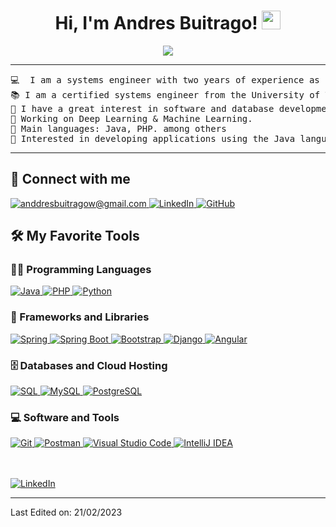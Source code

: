 <h1 align="center">
    Hi, I'm Andres Buitrago!
    <a href="https://github.com/Bouaskaoun" target="_self">
        <img src="https://media.giphy.com/media/hvRJCLFzcasrR4ia7z/giphy.gif" width="30">
    </a>
</h1>

<p align="center">
    <a href="https://github.com/Bouaskaoun">
        <img src="https://readme-typing-svg.herokuapp.com?lines=Systems-Engineer-Backend-developer;Always%20learning%20new%20things&center=true&width=380&height=45">
    </a>
</p>

<hr>

<pre>
💻  I am a systems engineer with two years of experience as a software developer, I have experience in Java programming languages.
📚 I am a certified systems engineer from the University of Tolima.
📝 I have a great interest in software and database development.
🔭 Working on Deep Learning & Machine Learning.
🌟 Main languages: Java, PHP. among others
🚩 Interested in developing applications using the Java language.
</pre>

<hr>

## 🤝 Connect with me

<p align="left">
    <a href="anddresbuitragow@gmail.com">
        <img src="https://img.shields.io/badge/gmail-%23EA4335.svg?style=plastic&logo=gmail&logoColor=white" alt="anddresbuitragow@gmail.com"/>
    </a>
    <a href="https://www.linkedin.com/in/andres-buitrago-34540a2b4/">
        <img src="https://img.shields.io/badge/linkedin-%230A66C2.svg?style=plastic&logo=linkedin&logoColor=white" alt="LinkedIn"/>
    </a>
    <a href="https://github.com/Anddw">
        <img src="https://img.shields.io/badge/github-%23181717.svg?style=plastic&logo=github&logoColor=white" alt="GitHub"/>
    </a>
</p>

## 🛠️ My Favorite Tools


### 👨‍💻 Programming Languages

<p>
    <a href="https://github.com/Bouaskaoun">
        <img alt="Java" src="https://img.shields.io/badge/Java-%23F7DF1E.svg?logo=java&logoColor=black">
    </a>
    <a href="https://github.com/Bouaskaoun">
        <img alt="PHP" src="https://img.shields.io/badge/PHP-%2314354C.svg?logo=php&logoColor=white">
    </a>
    <a href="https://github.com/Bouaskaoun">
        <img alt="Python" src="https://img.shields.io/badge/Python-%233776AB.svg?logo=python&logoColor=white">
    </a>
</p>


### 🧰 Frameworks and Libraries

<p>
    <a href="https://github.com/Bouaskaoun">
        <img alt="Spring" src="https://img.shields.io/badge/Spring%20-%2334A853.svg?logo=Springboot&logoColor=white">
    </a>
    <a href="https://github.com/Bouaskaoun">
        <img alt="Spring Boot" src="https://img.shields.io/badge/Spring%20Boot%20-%2334A853.svg?logo=Springboot&logoColor=white">
    </a>
    <a href="https://github.com/Bouaskaoun">
        <img alt="Bootstrap" src="https://img.shields.io/badge/Bootstrap%20-%23150458.svg?logo=Bootstrap&logoColor=white">
    </a>
    <a href="https://github.com/Bouaskaoun">
        <img alt="Django" src="https://img.shields.io/badge/Django-%23092E20.svg?logo=django&logoColor=white">
    </a>
    <a href="https://github.com/Bouaskaoun">
        <img alt="Angular" src="https://img.shields.io/badge/Angular-%23DD0031.svg?logo=angular&logoColor=white">
    </a>
</p>


### 🗄️ Databases and Cloud Hosting

<p>
    <a href="https://github.com/Bouaskaoun">
        <img alt="SQL" src="https://img.shields.io/badge/SQL-%23013243.svg?logo=sql&logoColor=white">
    </a>
    <a href="https://github.com/Bouaskaoun">
        <img alt="MySQL" src="https://img.shields.io/badge/MySQL-%23013243.svg?logo=mysql&logoColor=white">
    </a>
    <a href="https://github.com/Bouaskaoun">
        <img alt="PostgreSQL" src="https://img.shields.io/badge/PostgreSQL-%23336791.svg?logo=postgresql&logoColor=white">
    </a>
</p>


### 💻 Software and Tools

<p>
    <a href="https://github.com/Bouaskaoun">
        <img alt="Git" src="https://img.shields.io/badge/Git-%23F05033.svg?logo=git&logoColor=white">
    </a>
    <a href="https://github.com/Bouaskaoun">
        <img alt="Postman" src="https://img.shields.io/badge/Postman-FF6C37?logo=postman&logoColor=white">
    </a>
    <a href="https://github.com/Bouaskaoun">
        <img alt="Visual Studio Code" src="https://img.shields.io/badge/VS%20Code-0078d7.svg?logo=visual-studio-code&logoColor=white">
    </a>
    <a href="https://github.com/Bouaskaoun">
        <img alt="IntelliJ IDEA" src="https://img.shields.io/badge/IntelliJ%20IDEA-000000.svg?logo=intellij-idea&logoColor=white">
    </a>
</p>

</br>

<!--
### 👨🏽‍💻 Workspace
<p>
    <a href="https://github.com/Bouaskaoun">
        <img alt="Git" src="https://img.shields.io/badge/Git-%23F05033.svg?logo=git&logoColor=white">
    </a>
    <a href="https://github.com/Bouaskaoun">
        <img alt="Postman" src="https://img.shields.io/badge/Postman-FF6C37?logo=postman&logoColor=white">
    </a>
    <a href="https://github.com/Bouaskaoun">
        <img alt="Visual Studio Code" src="https://img.shields.io/badge/VS%20Code-0078d7.svg?logo=visual-studio-code&logoColor=white">
    </a>
    <a href="https://github.com/Bouaskaoun">
        <img alt="IntelliJ IDEA" src="https://img.shields.io/badge/IntelliJ%20IDEA-000000.svg?logo=intellij-idea&logoColor=white">
    </a>
</p>

-->
</br>

<a href="https://www.linkedin.com/in/andres-buitrago-34540a2b4/" target="_blank">
    <img src="https://img.shields.io/badge/linkedin-%230A66C2.svg?style=plastic&logo=linkedin&logoColor=white" alt="LinkedIn"/>
</a>






  </td>
  <td width="50%" valign="top">


  </td>
  </tr>
</table>

------



Last Edited on: 21/02/2023
